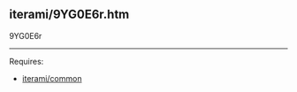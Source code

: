 iterami/9YG0E6r.htm
-------------------

9YG0E6r

---

Requires:
* [iterami/common](https://github.com/iterami/common)
